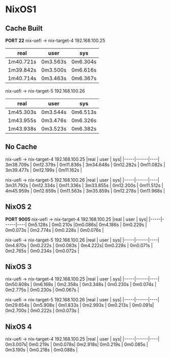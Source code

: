 # NixOS1
## Cache Built
__PORT 22__
nix-uefi -> nix-target-4 192.168.100.25

|real | user | sys|
|-----|------|----|
1m40.721s | 0m3.563s | 0m6.304s |
1m39.842s | 0m3.500s | 0m6.616s |
1m40.714s | 0m3.463s | 0m6.367s |

nix-uefi -> nix-target-5 192.168.100.26

|real | user | sys|
|-----|------|----|
1m45.303s | 0m3.544s | 0m6.513s |
1m43.955s | 0m3.476s | 0m6.326s |
1m43.938s | 0m3.523s | 0m6.382s |

## No Cache

nix-uefi -> nix-target-4 192.168.100.25
|real | user | sys|
|-----|------|----|
3m38.709s | 0m12.379s | 0m11.836s |
3m34.648s | 0m12.282s | 0m11.082s |
3m39.477s | 0m12.199s | 0m11.162s |

nix-uefi -> nix-target-5 192.168.100.26
|real | user | sys|
|-----|------|----|
3m31.792s | 0m12.334s | 0m11.336s |
3m33.855s | 0m12.200s | 0m11.512s |
4m45.959s | 0m12.659s | 0m11.563s |
3m35.859s | 0m12.278s | 0m11.968s |

## NixOS 2
__PORT 9005__
nix-uefi -> nix-target-4 192.168.100.25
|real | user | sys|
|-----|------|----|
0m5.128s | 0m0.210s |0m0.086s|
0m4.186s | 0m0.229s | 0m0.073s |
0m2.774s | 0m0.228s | 0m0.076s |

nix-uefi -> nix-target-5 192.168.100.26
|real | user | sys|
|-----|------|----|
0m4.870s | 0m0.222s | 0m0.083s |
0m4.222s| 0m0.228s | 0m0.071s |
0m2.765s | 0m0.234s | 0m0.072s |

## NixOS 3
nix-uefi -> nix-target-4 192.168.100.25
|real | user | sys|
|-----|------|----|
0m50.808s | 0m6.168s | 0m2.358s |
0m3.348s | 0m0.230s | 0m0.074s |
0m2.775s | 0m0.230s | 0m0.067s |

nix-uefi -> nix-target-5 192.168.100.26
|real | user | sys|
|-----|------|----|
0m29.654s | 0m5.908s | 0m1.833s |
0m2.993s | 0m0.213s | 0m0.091s|
0m2.700s | 0m0.222s | 0m0.073s |

## NixOS 4 
nix-uefi -> nix-target-4 192.168.100.25
|real | user | sys|
|-----|------|----|
0m3.007s| 0m0.219s | 0m0.078s|
0m2.918s| 0m0.219s | 0m0.085s |
0m3.190s | 0m0.218s | 0m0.088s |
